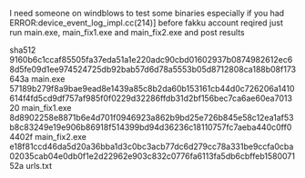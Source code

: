 I need someone on windblows to test some binaries
especially if you had ERROR:device_event_log_impl.cc(214)] before
fakku account reqired
just run main.exe, main_fix1.exe and main_fix2.exe and post results

sha512
9160b6c1ccaf85505fa37eda51a1e220adc90cbd01602937b0874982612ec68d5fe09d1ee974524725db92bab57d6d78a5553b05d8712808ca188b08f173643a  main.exe
57189b279f8a9bae9ead8e1439a85c8b2da60b153161cb44d0c726206a1410614f4fd5cd9df757af985f0f0229d32286ffdb31d2bf156bec7ca6ae60ea701320  main_fix1.exe
8d8902258e8871b6e4d701f0946923a862b9bd25e726b845e58c12ea1af53b8c83249e19e906b86918f514399bd94d36236c18110757fc7aeba440c0ff04402f  main_fix2.exe
e18f81ccd46da5d20a36bba1d3c0bc3acb77dc6d279cc78a331be9ccfa0cba02035cab04e0db0f1e2d22962e903c832c0776fa6113fa5db6cbffeb158007152a  urls.txt

